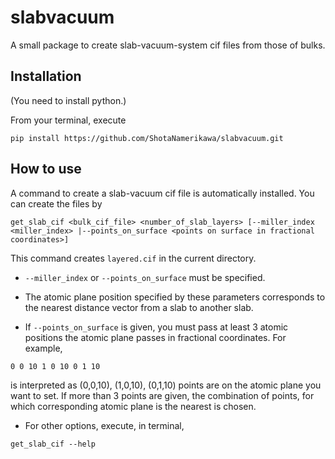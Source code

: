 # slabvacuum
A small package to create slab-vacuum-system cif files from those of bulks.

## Installation
(You need to install python.)

From your terminal, execute
```
pip install https://github.com/ShotaNamerikawa/slabvacuum.git
```

## How to use
A command to create a slab-vacuum cif file is automatically installed.
You can create the files by
```
get_slab_cif <bulk_cif_file> <number_of_slab_layers> [--miller_index <miller_index> |--points_on_surface <points on surface in fractional coordinates>] 
```
This command creates `layered.cif` in the current directory.

- `--miller_index` or `--points_on_surface` must be specified.
- The atomic plane position specified by these parameters corresponds to the nearest distance vector from a slab to another slab. 

- If `--points_on_surface` is given, you must pass at least 3 atomic positions the atomic plane passes in fractional coordinates. For example,
```
0 0 10 1 0 10 0 1 10
```
is interpreted as (0,0,10), (1,0,10), (0,1,10) points are on the atomic plane you want to set. If more than 3 points are given, the combination of points, for which corresponding atomic plane is the nearest is chosen.

- For other options, execute, in terminal,
```
get_slab_cif --help
```